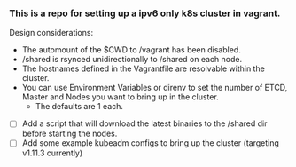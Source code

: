 ### This is a repo for setting up a ipv6 only k8s cluster in vagrant.

Design considerations:

* The automount of the $CWD to /vagrant has been disabled.
* /shared is rsynced unidirectionally to /shared on each node.
* The hostnames defined in the Vagrantfile are resolvable within the cluster.
* You can use Environment Variables or direnv to set the number of ETCD, Master and Nodes you want to bring up in the cluster.
  * The defaults are 1 each.

- [ ] Add a script that will download the latest binaries to the /shared dir before starting the nodes.
- [ ] Add some example kubeadm configs to bring up the cluster (targeting v1.11.3 currently)